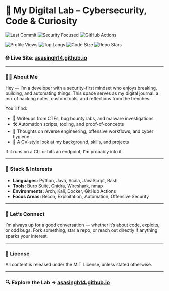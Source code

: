 # 🧠 My Digital Lab – Cybersecurity, Code & Curiosity

![Last Commit](https://img.shields.io/github/last-commit/asasingh14/asasingh14.github.io?color=cyan&logo=github&logoColor=white&style=flat-square)
![Security Focused](https://img.shields.io/badge/focus-cybersecurity-critical?logo=linux&style=flat-square&color=red)
![GitHub Actions](https://img.shields.io/github/actions/workflow/status/asasingh14/asasingh14.github.io/pages-deploy.yml?label=deployed&logo=githubactions&style=flat-square&color=green)

![Profile Views](https://komarev.com/ghpvc/?username=asasingh14&label=Profile%20Views&color=blueviolet&style=flat-square)
![Top Langs](https://img.shields.io/github/languages/top/asasingh14/asasingh14.github.io?style=flat-square&color=orange)
![Code Size](https://img.shields.io/github/languages/code-size/asasingh14/asasingh14.github.io?style=flat-square&color=lightgrey)
![Repo Stars](https://img.shields.io/github/stars/asasingh14/asasingh14.github.io?style=flat-square&color=yellow)

### 🌐 Live Site: [asasingh14.github.io](https://asasingh14.github.io)

---

### 👨‍💻 About Me

Hey — I’m a developer with a security-first mindset who enjoys breaking, building, and automating things. This space serves as my digital journal: a mix of hacking notes, custom tools, and reflections from the trenches.

You’ll find:

- 🔐 Writeups from CTFs, bug bounty labs, and malware investigations  
- 🛠️ Automation scripts, tooling, and proof-of-concepts  
- 📓 Thoughts on reverse engineering, offensive workflows, and cyber hygiene  
- 📄 A CV-style look at my background, skills, and projects

If it runs on a CLI or hits an endpoint, I’m probably into it.

---

### 🧰 Stack & Interests

- **Languages:** Python, Java, Scala,  JavaScript, Bash
- **Tools:** Burp Suite, Ghidra, Wireshark, nmap
- **Environments:** Arch, Kali, Docker, GitHub Actions  
- **Focus Areas:** Recon, Exploitation, Automation, Offensive Security

---

### 🤝 Let’s Connect

I’m always up for a good conversation — whether it’s about code, exploits, or odd bugs. Fork something, star a repo, or reach out directly if anything sparks your interest.

---

### 📝 License

All content is released under the MIT License, unless stated otherwise.

---

### 🔍 Explore the Lab → [asasingh14.github.io](https://asasingh14.github.io)
